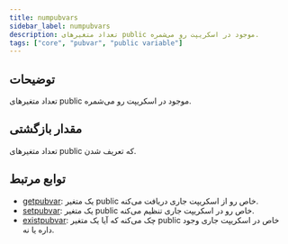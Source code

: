 ```yaml
---
title: numpubvars
sidebar_label: numpubvars
description: تعداد متغیرهای public موجود در اسکریپت رو می‌شمره.
tags: ["core", "pubvar", "public variable"]
---
```


<LowercaseNote />

## توضیحات

تعداد متغیرهای public موجود در اسکریپت رو می‌شمره.

## مقدار بازگشتی

تعداد متغیرهای public که تعریف شدن.

## توابع مرتبط

- [getpubvar](getpubvar): یک متغیر public خاص رو از اسکریپت جاری دریافت می‌کنه.
- [setpubvar](setpubvar): یک متغیر public خاص رو در اسکریپت جاری تنظیم می‌کنه.
- [existpubvar](existpubvar): چک می‌کنه که آیا یک متغیر public خاص در اسکریپت جاری وجود داره یا نه.